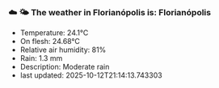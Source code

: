 ### ☁️ 🌤️  The weather in Florianópolis is: Florianópolis

- Temperature: 24.1°C
- On flesh: 24.68°C
- Relative air humidity: 81%
- Rain: 1.3 mm
- Description: Moderate rain
- last updated: 2025-10-12T21:14:13.743303
